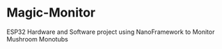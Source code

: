 # Magic-Monitor
ESP32 Hardware and Software project using NanoFramework to Monitor Mushroom Monotubs
